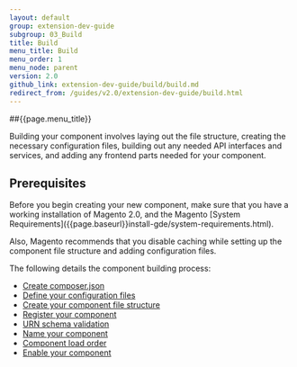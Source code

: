 ```yaml
---
layout: default
group: extension-dev-guide
subgroup: 03_Build
title: Build
menu_title: Build
menu_order: 1
menu_node: parent
version: 2.0
github_link: extension-dev-guide/build/build.md
redirect_from: /guides/v2.0/extension-dev-guide/build.html
---
```


##{{page.menu_title}}

Building your component involves laying out the file structure, creating the necessary configuration files, building out any needed API interfaces and services, and adding any frontend parts needed for your component.

<h2 id="create-component-basics">Prerequisites</h2>
Before you begin creating your new component, make sure that you have a working installation of Magento 2.0, and the Magento [System Requirements]({{page.baseurl}}install-gde/system-requirements.html).

Also, Magento recommends that you disable caching while setting up the component file structure and adding configuration files. 

The following details the component building process:

*	[Create composer.json]({{page.baseurl}}extension-dev-guide/build/composer-integration.html)
*	[Define your configuration files]({{page.baseurl}}extension-dev-guide/build/required-configuration-files.html)
*	[Create your component file structure]({{page.baseurl}}extension-dev-guide/build/module-file-structure.html)
*	[Register your component]({{page.baseurl}}extension-dev-guide/build/component-registration.html)
*	[URN schema validation]({{page.baseurl}}extension-dev-guide/build/XSD-XML-validation.html)
*	[Name your component]({{page.baseurl}}extension-dev-guide/build/create_component.html)
*	[Component load order]({{page.baseurl}}extension-dev-guide/build/module-load-order.html)
*	[Enable your component]({{page.baseurl}}extension-dev-guide/build/enable-module.html)

